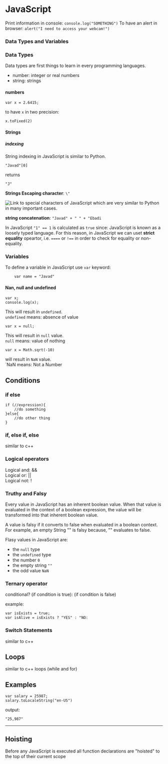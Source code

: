 # JavaScript

Print information in console: `console.log("SOMETHING")`
To have an alert in browser: `alert("I need to access your webcam!")`

### Data Types and Variables

### Data Types
Data types are first things to learn in every programming languages.

- number: integer or real numbers
- string: strings

#### numbers
```
var x = 2.6415;
```
to have `x` in two precision:
```
x.toFixed(2)
```


#### Strings
##### indexing
String indexing in JavaScript is similar to Python.
```
"Javad"[0]
```
returns
```
"J"
```
**Strings Escaping character**: `\"`

![Link](https://developer.mozilla.org/en-US/docs/Web/JavaScript/Guide/Grammar_and_types#Using_special_characters_in_strings) to special characters of JavaScript which are very similar to Python in many important cases.

**string concatenation**: `"Javad" + " " + "Ebadi`

In JavaScript `"1" == 1` is calculated as `true` since: JavaScript is known as a loosely typed language. For this reason, in JavaScript we can uset **strict equality** opeartor, i.e. `====` or `!==` in order to check for equality or non-equality.
### Variables
To define a variable in JavaScript use `var` keyword:
```
	var name = "Javad"
```


#### Nan, null and undefined
```
var x;
console.log(x);
```
This will result in `undefined`.     
`undefined` means: absence of value

```
var x = null;
```
This will result in `null` value.     
`null` means: value of nothing

```
var x = Math.sqrt(-10)
```
will result in `NaN` value.     
`NaN	 means: Not a Number

## Conditions
### if else
```
if (//expression){
	//do something
}else{
	//do other thing
}
```
### if, else if, else
similar to c++

### Logical operators
Logical and: &&      
Logical or: ||      
Logical not: !

### Truthy and Falsy   
Every value in JavaScript has an inherent boolean value. When that value is evaluated in the context of a boolean expression, the value will be transformed into that inherent boolean value.

A value is falsy if it converts to false when evaluated in a boolean context. For example, an empty String "" is falsy because, "" evaluates to false.    

Flasy values in JavaScript are:
- the `null` type
- the `undefined` type
- the number `0`
- the empty string `""`
- the odd value `NaN`

### Ternary operator

conditional? (if condition is true): (if condition is false)

example:
```
var isExists = true;
var isAlive = isExists ? "YES" : "NO:
```

### Switch Statements
similar to c++




## Loops

similar to c++ loops (while and for)

## Examples
```
var salary = 25987;
salary.toLocaleString("en-US")
```
output:
```
"25,987"
```
----


## Hoisting
Before any JavaScript is executed all function declarations are "hoisted" to the top of their current scope
